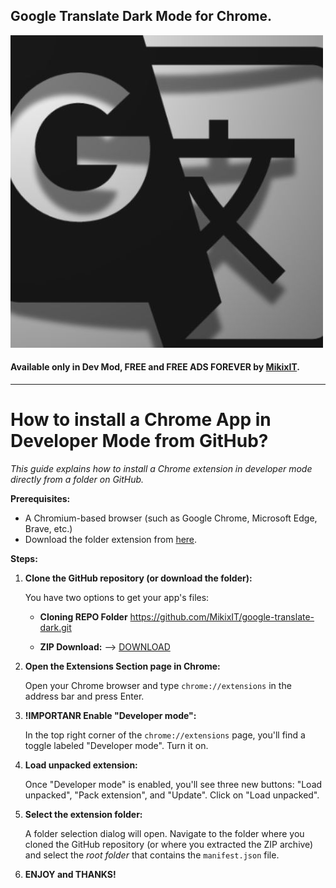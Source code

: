 ## Google Translate Dark Mode for Chrome. 


![](logo-md.jpg)

#### Available only in Dev Mod, FREE and FREE ADS **FOREVER** by [MikixIT](https://github.com/MikixIT/).

---
# How to install a Chrome App in Developer Mode from GitHub?

*This guide explains how to install a Chrome extension in developer mode directly from a folder on GitHub.*

**Prerequisites:**

- A Chromium-based browser (such as Google Chrome, Microsoft Edge, Brave, etc.)
- Download the folder extension from [here](https://github.com/MikixIT/google-translate-dark/archive/refs/tags/1.0.zip).

**Steps:**

1.  **Clone the GitHub repository (or download the folder):**

    You have two options to get your app's files:

    - **Cloning REPO Folder**
      https://github.com/MikixIT/google-translate-dark.git

    - **ZIP Download:** --> [DOWNLOAD](https://github.com/MikixIT/google-translate-dark/archive/refs/tags/1.0.zip)

2.  **Open the Extensions Section page in Chrome:**

    Open your Chrome browser and type `chrome://extensions` in the address bar and press Enter.

3.  **!IMPORTANR Enable "Developer mode":**

    In the top right corner of the `chrome://extensions` page, you'll find a toggle labeled "Developer mode". Turn it on.

4.  **Load unpacked extension:**

    Once "Developer mode" is enabled, you'll see three new buttons: "Load unpacked", "Pack extension", and "Update". Click on "Load unpacked".

5.  **Select the extension folder:**

    A folder selection dialog will open. Navigate to the folder where you cloned the GitHub repository (or where you extracted the ZIP archive) and select the _root folder_ that contains the `manifest.json` file.

6.  **ENJOY and THANKS!**
